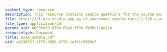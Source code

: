 ```yaml
---
content_type: resource
description: This resource contains sample questions for the course exam.
file: https://ol-ocw-studio-app-qa.s3.amazonaws.com/courses/11-520-a-workshop-on-geographic-information-systems-fall-2005/e823085f2ff530503f581af41c9908e7_exam_sample.pdf
file_type: application/pdf
parent_uid: 0003fe60-976b-69a8-ff98-fbdbc114e104
resourcetype: Document
title: exam_sample.pdf
uid: e823085f-2ff5-3050-3f58-1af41c9908e7
---
```


